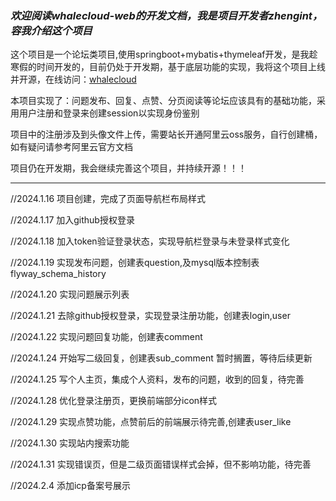 ### _欢迎阅读whalecloud-web的开发文档，我是项目开发者**zhengint**，容我介绍这个项目_

这个项目是一个论坛类项目,使用springboot+mybatis+thymeleaf开发，是我趁寒假的时间开发的，目前仍处于开发期，基于底层功能的实现，我将这个项目上线并开源，在线访问：[whalecloud](https://web.whalecloud.site)

本项目实现了：问题发布、回复、点赞、分页阅读等论坛应该具有的基础功能，采用用户注册和登录来创建session以实现身份鉴别

项目中的注册涉及到头像文件上传，需要站长开通阿里云oss服务，自行创建桶，如有疑问请参考阿里云官方文档

项目仍在开发期，我会继续完善这个项目，并持续开源！！！

------------------------------------------------------------------------

//2024.1.16
项目创建，完成了页面导航栏布局样式

//2024.1.17
加入github授权登录

//2024.1.18
加入token验证登录状态，实现导航栏登录与未登录样式变化

//2024.1.19
实现发布问题，创建表question,及mysql版本控制表flyway_schema_history

//2024.1.20
实现问题展示列表

//2024.1.21
去除github授权登录，实现登录注册功能，创建表login,user

//2024.1.22
实现问题回复功能，创建表comment

//2024.1.24
开始写二级回复，创建表sub_comment
暂时搁置，等待后续更新

//2024.1.25
写个人主页，集成个人资料，发布的问题，收到的回复，待完善

//2024.1.28
优化登录注册页，更换前端部分icon样式

//2024.1.29
实现点赞功能，点赞前后的前端展示待完善,创建表user_like

//2024.1.30
实现站内搜索功能

//2024.1.31
实现错误页，但是二级页面错误样式会掉，但不影响功能，待完善

//2024.2.4
添加icp备案号展示